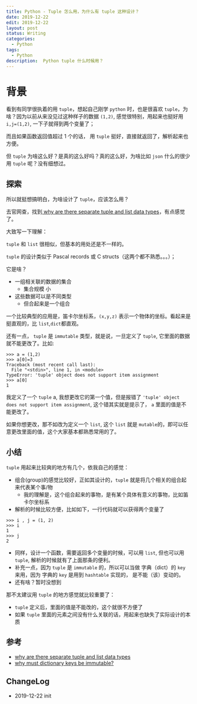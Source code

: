 ```yaml
---
title: Python - Tuple 怎么用，为什么有 tuple 这种设计？
date: 2019-12-22
edit: 2019-12-22
layout: post
status: Writing
categories:
  - Python
tags:
  - Python
description:  Python tuple 什么时候用？
---
```


# 背景

看到有同学很执着的用 `tuple`，想起自己刚学 `python` 时，也是很喜欢 `tuple`，为啥？因为以前从来没见过这种样子的数据 `(1,2)`, 感觉很特别，用起来也挺好用 `i,j=(1,2)`, 一下子就得到两个变量了； 

而且如果函数返回值超过 1 个的话， 用 `tuple` 挺好，直接就返回了，解析起来也方便。

但 `tuple` 为啥这么好？是真的这么好吗？真的这么好，为啥比如 `json` 什么的很少用 `tuple` 呢？没有细想过。

## 探索

所以就挺想搞明白，为啥设计了 `tuple`，应该怎么用？

去官网查，找到[ why are there separate tuple and list data types](https://docs.python.org/3/faq/design.html#why-are-there-separate-tuple-and-list-data-types)，有点感觉了。

大致写一下理解：

`tuple` 和 `list` 很相似，但基本的用处还是不一样的。

`tuple` 的设计类似于 Pascal records 或 C structs（这两个都不熟悉。。。）；

它是啥？
- 一组相关联的数据的集合
  - 集合规模 小
- 这些数据可以是不同类型
  - 但合起来是一个组合

一个比较典型的应用是，笛卡尔坐标系，`(x,y,z)` 表示一个物体的坐标。看起来是挺直观的，比 `list`,`dict`都直观。

还有一点， `tuple` 是 `immutable` 类型，就是说，一旦定义了 `tuple`, 它里面的数据就不能更改了。比如:

```
>>> a = (1,2)
>>> a[0]=3
Traceback (most recent call last):
  File "<stdin>", line 1, in <module>
TypeError: 'tuple' object does not support item assignment
>>> a[0]
1
```

我定义了一个 `tuple` a, 我想更改它的第一个值，但是报错了 `'tuple' object does not support item assignment`, 这个错其实就是提示了， `a` 里面的值是不能更改了。

如果你想更改，那不如改为定义一个 `list`, 这个 `list` 就是 `mutable`的，即可以任意更改里面的值，这个大家基本都熟悉常用的了。

## 小结

`tuple` 用起来比较爽的地方有几个，依我自己的感觉：

-  组合(group)的感觉比较好，正如其设计的，`tuple` 就是将几个相关的组合起来代表某个事/物
   -  我的理解是，这个组合起来的事物，是有某个具体有意义的事物，比如笛卡尔坐标系
-  解析的时候比较方便，比如如下，一行代码就可以获得两个变量了

```
>>> i , j = (1, 2)
>>> i
1
>>> j
2
```
- 同样，设计一个函数，需要返回多个变量的时候，可以用 `list`, 但也可以用 `tuple`, 解析的时候就有了上面那条的便利。
- 补充一点，因为 `tuple` 是 `immutable` 的，所以可以当做 字典（dict）的 `key` 来用，因为 字典的 `key` 是用到 `hashtable` 实现的， 是不能（该）变动的。
- 还有啥？暂时没想到

那不太建议用 `tuple` 的地方感觉就比较重要了：

- `tuple` 定义后，里面的值是不能改的，这个就很不方便了
- 如果 `tuple` 里面的元素之间没有什么关联的话，用起来也缺失了实际设计的本质

## 参考

- [ why are there separate tuple and list data types](https://docs.python.org/3/faq/design.html#why-are-there-separate-tuple-and-list-data-types)
- [why must dictionary keys be immutable?](https://docs.python.org/3/faq/design.html#id21)

## ChangeLog
- 2019-12-22 init